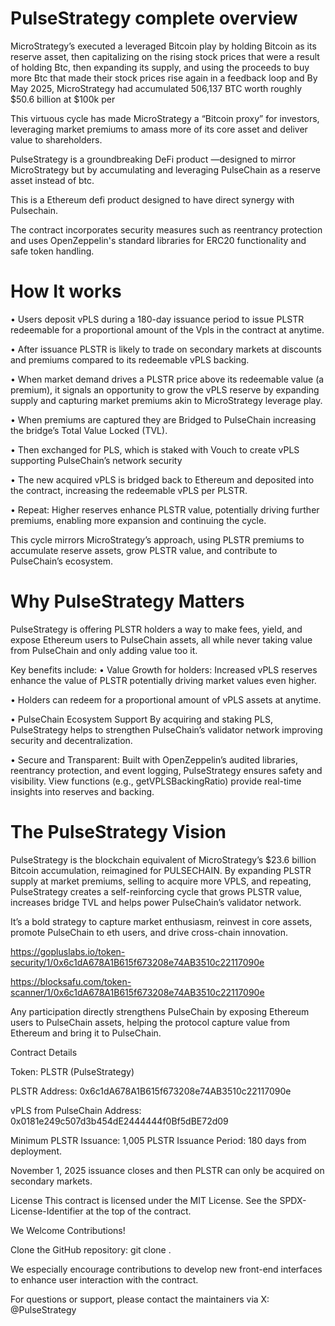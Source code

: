 # PulseStrategy complete overview


MicroStrategy’s executed a leveraged Bitcoin play by holding Bitcoin as its reserve asset, then capitalizing on the rising stock prices that were a result of holding Btc, then expanding its supply, and using the proceeds to buy more Btc that made their stock prices rise again in a feedback loop and By May 2025, MicroStrategy had accumulated 506,137 BTC worth roughly $50.6 billion at $100k per

This virtuous cycle has made MicroStrategy a “Bitcoin proxy” for investors, leveraging market premiums to amass more of its core asset and deliver value to shareholders.

PulseStrategy is a groundbreaking DeFi product —designed to mirror MicroStrategy but by accumulating and leveraging PulseChain as a reserve asset instead of btc.

This is a Ethereum defi product designed to have direct synergy with Pulsechain.

The contract incorporates security measures such as reentrancy protection and uses OpenZeppelin's standard libraries for ERC20 functionality and safe token handling.



# How It works

• Users deposit vPLS during a 180-day issuance period to issue PLSTR redeemable for a proportional amount of the Vpls in the contract at anytime.

• After issuance PLSTR is likely to trade on secondary markets at discounts and premiums compared to its redeemable vPLS backing.

• When market demand drives a PLSTR price above its redeemable value (a premium), it signals an opportunity to grow the vPLS reserve by expanding supply and capturing market premiums akin to MicroStrategy leverage play.

• When premiums are captured they are Bridged to PulseChain increasing the bridge’s Total Value Locked (TVL).

• Then exchanged for PLS, which is staked with Vouch to create vPLS supporting PulseChain’s network security

• The new acquired vPLS is bridged back to Ethereum and deposited into the contract, increasing the redeemable vPLS per PLSTR.

• Repeat: Higher reserves enhance PLSTR value, potentially driving further premiums, enabling more expansion and continuing the cycle.

This cycle mirrors MicroStrategy’s approach, using PLSTR premiums to accumulate reserve assets, grow PLSTR value, and contribute to PulseChain’s ecosystem.


# Why PulseStrategy Matters

PulseStrategy is offering PLSTR holders a way to make fees, yield, and expose Ethereum users to PulseChain assets, all while never taking value from PulseChain and only adding value too it. 

Key benefits include:
• Value Growth for holders: Increased vPLS reserves enhance the value of PLSTR potentially driving market values even higher. 

• Holders can redeem for a proportional amount of vPLS assets at anytime.

• PulseChain Ecosystem Support By acquiring and staking PLS, PulseStrategy helps to strengthen PulseChain’s validator network improving security and decentralization.

• Secure and Transparent: Built with OpenZeppelin’s audited libraries, reentrancy protection, and event logging, PulseStrategy ensures safety and visibility. View functions (e.g., getVPLSBackingRatio) provide real-time insights into reserves and backing.


# The PulseStrategy Vision

PulseStrategy is the blockchain equivalent of MicroStrategy’s $23.6 billion Bitcoin accumulation, reimagined for PULSECHAIN. By expanding PLSTR supply at market premiums, selling to acquire more VPLS, and repeating, PulseStrategy creates a self-reinforcing cycle that grows PLSTR value, increases bridge TVL and helps power PulseChain’s validator network. 

It’s a bold strategy to capture market enthusiasm, reinvest in core assets, promote PulseChain to eth users, and drive cross-chain innovation.



https://gopluslabs.io/token-security/1/0x6c1dA678A1B615f673208e74AB3510c22117090e

https://blocksafu.com/token-scanner/1/0x6c1dA678A1B615f673208e74AB3510c22117090e

Any participation directly strengthens PulseChain by exposing Ethereum users to PulseChain assets, helping the protocol capture value from Ethereum and bring it to PulseChain.

Contract Details

Token: PLSTR (PulseStrategy)

PLSTR Address: 0x6c1dA678A1B615f673208e74AB3510c22117090e

vPLS from PulseChain Address: 0x0181e249c507d3b454dE2444444f0Bf5dBE72d09

Minimum PLSTR Issuance: 1,005 PLSTR
Issuance Period: 180 days from deployment.

November 1, 2025 issuance closes and then PLSTR can only be acquired on secondary markets.

License
This contract is licensed under the MIT License. See the SPDX-License-Identifier at the top of the contract.

We Welcome Contributions!

Clone the GitHub repository: git clone <repository-url>.

We especially encourage contributions to develop new front-end interfaces to enhance user interaction with the contract.

For questions or support, please contact the maintainers via X: @PulseStrategy
